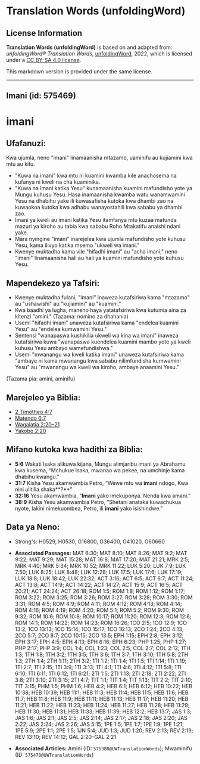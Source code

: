 # Translation Words (unfoldingWord)

## License Information

**Translation Words (unfoldingWord)** is based on and adapted from: _unfoldingWord® Translation Words_, [unfoldingWord](https://unfoldingword.org/utw), 2022, which is licensed under a [CC BY-SA 4.0 license](https://creativecommons.org/licenses/by-sa/4.0/legalcode.en).

This markdown version is provided under the same license.



--------------------------------

## Imani (id: 575469)

imani
=====

Ufafanuzi:
----------

Kwa ujumla, neno "imani" linamaanisha mtazamo, uaminifu au kujiamini kwa mtu au kitu.

* "Kuwa na imani" kwa mtu ni kuamini kwamba kile anachosema na kufanya ni kweli na cha kuaminika.
* "Kuwa na imani katika Yesu" kunamaanisha kuamini mafundisho yote ya Mungu kuhusu Yesu. Hasa inamaanisha kwamba watu wanamwamini Yesu na dhabihu yake ili kuwasafisha kutoka kwa dhambi zao na kuwaokoa kutoka kwa adhabu wanayostahili kwa sababu ya dhambi zao.
* Imani ya kweli au imani katika Yesu itamfanya mtu kuzaa matunda mazuri ya kiroho au tabia kwa sababu Roho Mtakatifu anaishi ndani yake.
* Mara nyingine "imani" inarejelea kwa ujumla mafundisho yote kuhusu Yesu, kama ilivyo katika msemo "ukweli wa imani."
* Kwenye muktadha kama vile "hifadhi imani" au "acha imani," neno "imani" linamaanisha hali au hali ya kuamini mafundisho yote kuhusu Yesu.

Mapendekezo ya Tafsiri:
-----------------------

* Kwenye muktadha fulani, "imani" inaweza kutafsiriwa kama "mtazamo" au "ushawishi" au "kujiamini" au "kuamini."
* Kwa baadhi ya lugha, maneno haya yatatafsiriwa kwa kutumia aina za kitenzi "amini." (Tazama: nomino za dhahania)
* Usemi "hifadhi imani" unaweza kutafsiriwa kama "endelea kuamini Yesu" au "endelea kumwamini Yesu."
* Sentensi "wanapaswa kushikilia ukweli wa kina wa imani" inaweza kutafsiriwa kuwa "wanapaswa kuendelea kuamini mambo yote ya kweli kuhusu Yesu ambayo wamefundishwa."
* Usemi "mwanangu wa kweli katika imani" unaweza kutafsiriwa kama "ambaye ni kama mwanangu kwa sababu nilimfundisha kumwamini Yesu" au "mwanangu wa kweli wa kiroho, ambaye anaamini Yesu."

(Tazama pia: amini, aminifu)

Marejeleo ya Biblia:
--------------------

* [2 Timotheo 4:7](https://ref.ly/2Tim4:7)
* [Matendo 6:7](https://ref.ly/Acts6:7)
* [Wagalatia 2:20–21](https://ref.ly/Gal2:20-Gal2:21)
* [Yakobo 2:20](https://ref.ly/Jas2:20)

Mifano kutoka kwa hadithi za Biblia:
------------------------------------

* **5:6** Wakati Isaka alikuwa kijana, Mungu alimjaribu imani ya Abrahamu kwa kusema, “Mchukue Isaka, mwanao wa pekee, na umchinje kama dhabihu kwangu.”
* **31:7** Kisha Yesu akamwambia Petro, “Wewe mtu wa **imani** ndogo, Kwa nini ulitilia shaka**?**”
* **32:16** Yesu akamwambia, “**Imani** yako imekuponya. Nenda kwa amani.”
* **38:9** Kisha Yesu akamwambia Petro, “Shetani anataka kuwachukua nyote, lakini nimekuombea, Petro, ili **imani** yako isishindwe.”

Data ya Neno:
-------------

* Strong's: H0529, H0530, G16800, G36400, G41020, G60660

* **Associated Passages:** MAT 6:30; MAT 8:10; MAT 8:26; MAT 9:2; MAT 9:22; MAT 9:29; MAT 15:28; MAT 16:8; MAT 17:20; MAT 21:21; MRK 2:5; MRK 4:40; MRK 5:34; MRK 10:52; MRK 11:22; LUK 5:20; LUK 7:9; LUK 7:50; LUK 8:25; LUK 8:48; LUK 12:28; LUK 17:5; LUK 17:6; LUK 17:19; LUK 18:8; LUK 18:42; LUK 22:32; ACT 3:16; ACT 6:5; ACT 6:7; ACT 11:24; ACT 13:8; ACT 14:9; ACT 14:22; ACT 14:27; ACT 15:9; ACT 16:5; ACT 20:21; ACT 24:24; ACT 26:18; ROM 1:5; ROM 1:8; ROM 1:12; ROM 1:17; ROM 3:22; ROM 3:25; ROM 3:26; ROM 3:27; ROM 3:28; ROM 3:30; ROM 3:31; ROM 4:5; ROM 4:9; ROM 4:11; ROM 4:12; ROM 4:13; ROM 4:14; ROM 4:16; ROM 4:19; ROM 4:20; ROM 5:1; ROM 5:2; ROM 9:30; ROM 9:32; ROM 10:6; ROM 10:8; ROM 10:17; ROM 11:20; ROM 12:3; ROM 12:6; ROM 14:1; ROM 14:22; ROM 14:23; ROM 16:26; 1CO 2:5; 1CO 12:9; 1CO 13:2; 1CO 13:13; 1CO 15:14; 1CO 15:17; 1CO 16:13; 2CO 1:24; 2CO 4:13; 2CO 5:7; 2CO 8:7; 2CO 10:15; 2CO 13:5; EPH 1:15; EPH 2:8; EPH 3:12; EPH 3:17; EPH 4:5; EPH 4:13; EPH 6:16; EPH 6:23; PHP 1:25; PHP 1:27; PHP 2:17; PHP 3:9; COL 1:4; COL 1:23; COL 2:5; COL 2:7; COL 2:12; 1TH 1:3; 1TH 1:8; 1TH 3:2; 1TH 3:5; 1TH 3:6; 1TH 3:7; 1TH 3:10; 1TH 5:8; 2TH 1:3; 2TH 1:4; 2TH 1:11; 2TH 3:2; 1TI 1:2; 1TI 1:4; 1TI 1:5; 1TI 1:14; 1TI 1:19; 1TI 2:7; 1TI 2:15; 1TI 3:9; 1TI 3:13; 1TI 4:1; 1TI 4:6; 1TI 4:12; 1TI 5:8; 1TI 6:10; 1TI 6:11; 1TI 6:12; 1TI 6:21; 2TI 1:5; 2TI 1:13; 2TI 2:18; 2TI 2:22; 2TI 3:8; 2TI 3:10; 2TI 3:15; 2TI 4:7; TIT 1:1; TIT 1:4; TIT 1:13; TIT 2:2; TIT 2:10; TIT 3:15; PHM 1:5; PHM 1:6; HEB 4:2; HEB 6:1; HEB 6:12; HEB 10:22; HEB 10:38; HEB 10:39; HEB 11:1; HEB 11:3; HEB 11:4; HEB 11:5; HEB 11:6; HEB 11:7; HEB 11:8; HEB 11:9; HEB 11:11; HEB 11:13; HEB 11:17; HEB 11:20; HEB 11:21; HEB 11:22; HEB 11:23; HEB 11:24; HEB 11:27; HEB 11:28; HEB 11:29; HEB 11:30; HEB 11:31; HEB 11:33; HEB 11:39; HEB 12:2; HEB 13:7; JAS 1:3; JAS 1:6; JAS 2:1; JAS 2:5; JAS 2:14; JAS 2:17; JAS 2:18; JAS 2:20; JAS 2:22; JAS 2:24; JAS 2:26; JAS 5:15; 1PE 1:5; 1PE 1:7; 1PE 1:9; 1PE 1:21; 1PE 5:9; 2PE 1:1; 2PE 1:5; 1JN 5:4; JUD 1:3; JUD 1:20; REV 2:13; REV 2:19; REV 13:10; REV 14:12; GAL 2:20–GAL 2:21
* **Associated Articles:** Amini (ID: `575380@UWTranslationWords`); Mwaminifu (ID: `575470@UWTranslationWords`)

